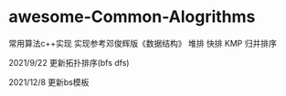 # awesome-Common-Alogrithms
常用算法c++实现
实现参考邓俊辉版《数据结构》
堆排 快排 KMP 归并排序

2021/9/22
更新拓扑排序(bfs dfs)

2021/12/8
更新bs模板